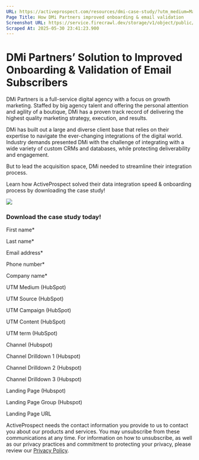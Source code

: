 ```yaml
---
URL: https://activeprospect.com/resources/dmi-case-study/?utm_medium=Marketing-CPC&utm_source=Website&utm_campaign=Google-CPC-US-PMax-Acquisition-Lead-TF
Page Title: How DMi Partners improved onboarding & email validation
Screenshot URL: https://service.firecrawl.dev/storage/v1/object/public/media/screenshot-b5218345-0b22-405c-8c3f-e3d87c3b18a2.png
Scraped At: 2025-05-30 23:41:23.900
---
```

# DMi Partners’ Solution to Improved Onboarding & Validation of Email Subscribers

DMi Partners is a full-service digital agency with a focus on growth marketing. Staffed by big agency talent and offering the personal attention and agility of a boutique, DMi has a proven track record of delivering the highest quality marketing strategy, execution, and results.

DMi has built out a large and diverse client base that relies on their expertise to navigate the ever-changing integrations of the digital world. Industry demands presented DMi with the challenge of integrating with a wide variety of custom CRMs and databases, while protecting deliverability and engagement.

But to lead the acquisition space, DMi needed to streamline their integration process.

Learn how ActiveProspect solved their data integration speed & onboarding process by downloading the case study!

![](https://activeprospect.com/wp-content/uploads/2021/10/CaseStudy_DMi_LP-768x663-1.jpg)

### Download the case study today!

First name\*

Last name\*

Email address\*

Phone number\*

Company name\*

UTM Medium (HubSpot)

UTM Source (HubSpot)

UTM Campaign (HubSpot)

UTM Content (HubSpot)

UTM term (HubSpot)

Channel (Hubspot)

Channel Drilldown 1 (Hubspot)

Channel Drilldown 2 (Hubspot)

Channel Drilldown 3 (Hubspot)

Landing Page (Hubspot)

Landing Page Group (Hubspot)

Landing Page URL

ActiveProspect needs the contact information you provide to us to contact you about our products and services. You may unsubscribe from these communications at any time. For information on how to unsubscribe, as well as our privacy practices and commitment to protecting your privacy, please review our [Privacy Policy](https://activeprospect.com/privacy-policy/).

